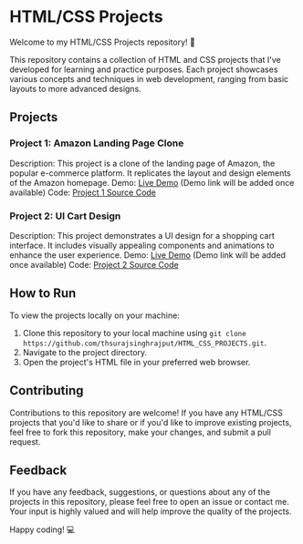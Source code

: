 # HTML/CSS Projects

Welcome to my HTML/CSS Projects repository! 🌟

This repository contains a collection of HTML and CSS projects that I've developed for learning and practice purposes. Each project showcases various concepts and techniques in web development, ranging from basic layouts to more advanced designs.

## Projects

### Project 1: Amazon Landing Page Clone
Description: This project is a clone of the landing page of Amazon, the popular e-commerce platform. It replicates the layout and design elements of the Amazon homepage.
Demo: [Live Demo](#) (Demo link will be added once available)
Code: [Project 1 Source Code](https://github.com/thsurajsinghrajput/HTML_CSS_PROJECTS/tree/main/amazon-landing-page)

### Project 2: UI Cart Design
Description: This project demonstrates a UI design for a shopping cart interface. It includes visually appealing components and animations to enhance the user experience.
Demo: [Live Demo](#) (Demo link will be added once available)
Code: [Project 2 Source Code](https://github.com/thsurajsinghrajput/HTML_CSS_PROJECTS/tree/main/ui-cart-design)

## How to Run

To view the projects locally on your machine:

1. Clone this repository to your local machine using `git clone https://github.com/thsurajsinghrajput/HTML_CSS_PROJECTS.git`.
2. Navigate to the project directory.
3. Open the project's HTML file in your preferred web browser.

## Contributing

Contributions to this repository are welcome! If you have any HTML/CSS projects that you'd like to share or if you'd like to improve existing projects, feel free to fork this repository, make your changes, and submit a pull request.

## Feedback

If you have any feedback, suggestions, or questions about any of the projects in this repository, please feel free to open an issue or contact me. Your input is highly valued and will help improve the quality of the projects.

Happy coding! 💻
